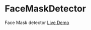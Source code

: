 # FaceMaskDetector


Face Mask detector
[Live Demo](https://github.com/SIVASHANKAR-S/FaceMaskDetector/blob/master/Facemask.mp4)
